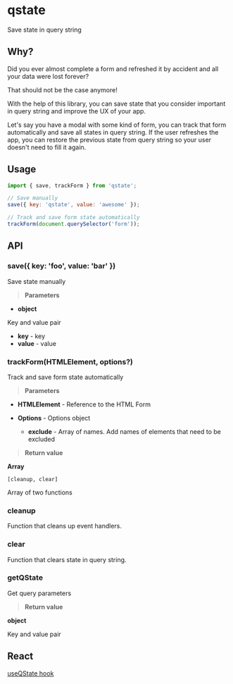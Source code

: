 # qstate

Save state in query string

## Why?

Did you ever almost complete a form and refreshed it by accident and all your data were lost forever?

That should not be the case anymore!

With the help of this library, you can save state that you consider important in query string and improve the UX of your app.

Let's say you have a modal with some kind of form, you can track that form automatically and save all states
in query string. If the user refreshes the app, you can restore the previous state from query string so your user
doesn't need to fill it again.

## Usage

```javascript
import { save, trackForm } from 'qstate';

// Save manually
save({ key: 'qstate', value: 'awesome' });

// Track and save form state automatically
trackForm(document.querySelector('form'));
```

## API

### save({ key: 'foo', value: 'bar' })

Save state manually

> **Parameters**

- **object**

Key and value pair

- **key** - key
- **value** - value

### trackForm(HTMLElement, options?)

Track and save form state automatically

> **Parameters**

- **HTMLElement** - Reference to the HTML Form

- **Options** - Options object

  - **exclude** - Array of names. Add names of elements that need to be excluded

> **Return value**

**Array**

`[cleanup, clear]`

Array of two functions

### cleanup

Function that cleans up event handlers.

### clear

Function that clears state in query string.

### getQState

Get query parameters

> **Return value**

**object**

Key and value pair

## React

[useQState hook](src/react/README.md)
